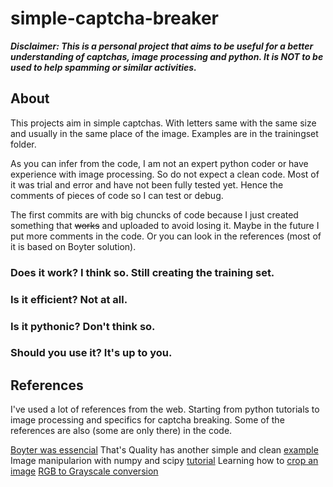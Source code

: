 # simple-captcha-breaker
**_Disclaimer: This is a personal project that aims to be useful for a better 
understanding of captchas, image processing and python.
It is NOT to be used to help spamming or similar activities._**

## About 
This projects aim in simple captchas. With letters same with the same size 
and usually in the same place of the image.
Examples are in the trainingset folder.

As you can infer from the code, I am not  an expert python coder or have 
experience with image processing. So do not expect a clean code. Most of
it was trial and error and have not been fully tested yet. Hence the comments
of pieces of code so I can test or debug.

The first commits are with big chuncks of code because I just created something
that ~~works~~ and uploaded to avoid losing it. Maybe in the future I put more
comments in the code. Or you can look in the references (most of it is based on
Boyter solution). 

### Does it work? I think so. Still creating the training set.
### Is it efficient? Not at all. 
### Is it pythonic? Don't think so.
### Should you use it? It's up to you.

## References
I've used a lot of references from the web. Starting from python tutorials to
image processing and specifics for captcha breaking. Some of the references
are also (some are only there) in the code.

[Boyter was essencial](http://www.boyter.org/decoding-captchas/)
That's Quality has another simple and clean [example](http://www.thatsquality.com/articles/breaking-a-simple-captcha) 
Image manipularion with numpy and scipy [tutorial](http://www.scipy-lectures.org/advanced/image_processing/)
Learning how to [crop an image](http://matthiaseisen.com/pp/patterns/p0202/)
[RGB to Grayscale conversion](https://samarthbhargav.wordpress.com/2014/05/05/image-processing-with-python-rgb-to-grayscale-conversion/)

